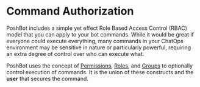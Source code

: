 
# Command Authorization

PoshBot includes a simple yet effect Role Based Access Control (RBAC) model that you can apply to your bot commands.
While it would be great if everyone could execute everything, many commands in your ChatOps environment may be sensitive in nature or particularly powerful, requiring an extra degree of control over who can execute what.

PoshBot uses the concept of [Permissions](permissions.md), [Roles](roles.md), and [Groups](groups.md) to optionally control execution of commands.
It is the union of these constructs and the **user** that secures the command.
